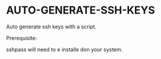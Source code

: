 # AUTO-GENERATE-SSH-KEYS
Auto generate ssh keys with a script.
<p>Prerequisite:</p>
<p>sshpass will need to e installe don your system.</p>
